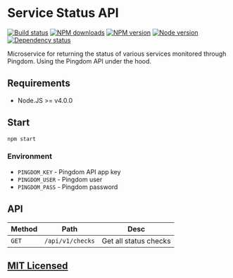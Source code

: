 # Service Status API

[![Build status](https://img.shields.io/wercker/ci/56e1de0b8b8eccd53600aa8c.svg "Build status")](https://app.wercker.com/project/bykey/a9dbc41d2e608c70fbfbd5ec57c50db0)
[![NPM downloads](https://img.shields.io/npm/dm/@starefossen/status-api.svg "NPM downloads")](https://www.npmjs.com/package/@starefossen/status-api)
[![NPM version](https://img.shields.io/npm/v/@starefossen/status-api.svg "NPM version")](https://www.npmjs.com/package/@starefossen/status-api)
[![Node version](https://img.shields.io/node/v/@starefossen/status-api.svg "Node version")](https://www.npmjs.com/package/@starefossen/status-api)
[![Dependency status](https://img.shields.io/david/Starefossen/status-api.svg "Dependency status")](https://david-dm.org/Starefossen/status-api)

Microservice for returning the status of various services monitored through
Pingdom. Using the Pingdom API under the hood.

## Requirements

* Node.JS >= v4.0.0

## Start

```
npm start
```

### Environment

* `PINGDOM_KEY` - Pingdom API app key
* `PINGDOM_USER` - Pingdom user
* `PINGDOM_PASS` - Pingdom password

## API

| Method | Path             | Desc                  |
|--------|------------------|-----------------------|
| `GET`  | `/api/v1/checks` | Get all status checks |

## [MIT Licensed](https://github.com/Starefossen/status-api/blob/master/LICENSE)
